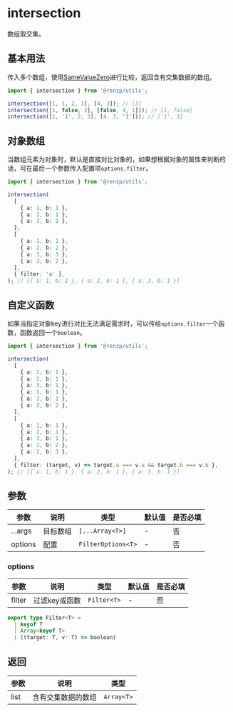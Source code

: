 # intersection

数组取交集。

## 基本用法

传入多个数组，使用[SameValueZero](https://262.ecma-international.org/6.0/#sec-samevaluezero)进行比较，返回含有交集数据的数组。

```ts
import { intersection } from '@renzp/utils';

intersection([1, 1, 2, 3], [4, 3]); // [3]
intersection([1, false, 2], [false, 4, 1])); // [1, false]
intersection([1, '1', 2, 3], [4, 3, '1'])); // ['1', 3]
```

## 对象数组

当数组元素为对象时，默认是直接对比对象的，如果想根据对象的属性来判断的话，可在最后一个参数传入配置项`options.filter`。

```ts
import { intersection } from '@renzp/utils';

intersection(
  [
    { a: 1, b: 1 },
    { a: 2, b: 1 },
    { a: 3, b: 1 },
  ],
  [
    { a: 1, b: 1 },
    { a: 2, b: 2 },
    { a: 3, b: 3 },
    { a: 3, b: 2 },
  ],
  { filter: 'a' },
); // [{ a: 1, b: 1 }, { a: 2, b: 1 }, { a: 3, b: 1 }]
```

## 自定义函数

如果当指定对象key进行对比无法满足需求时，可以传给`options.filter`一个函数，函数返回一个`boolean`。

```ts
import { intersection } from '@renzp/utils';

intersection(
  [
    { a: 1, b: 1 },
    { a: 2, b: 1 },
    { a: 3, b: 1 },
    { a: 1, b: 1 },
    { a: 2, b: 1 },
    { a: 3, b: 2 },
  ],
  [
    { a: 1, b: 1 },
    { a: 2, b: 1 },
    { a: 3, b: 1 },
    { a: 1, b: 2 },
    { a: 2, b: 3 },
  ],
  { filter: (target, v) => target.a === v.a && target.b === v.b },
); // [{ a: 1, b: 1 }, { a: 2, b: 1 }, { a: 3, b: 1 }]
```

## 参数

| 参数    | 说明     | 类型               | 默认值 | 是否必填 |
| ------- | -------- | ------------------ | ------ | -------- |
| ...args | 目标数组 | `[...Array<T>]`    | -      | 否       |
| options | 配置     | `FilterOptions<T>` | -      | 否       |

### options

| 参数   | 说明          | 类型        | 默认值 | 是否必填 |
| ------ | ------------- | ----------- | ------ | -------- |
| filter | 过滤key或函数 | `Filter<T>` | -      | 否       |

```ts
export type Filter<T> =
  | keyof T
  | Array<keyof T>
  | ((target: T, v: T) => boolean)
```

## 返回

| 参数 | 说明               | 类型       |
| ---- | ------------------ | ---------- |
| list | 含有交集数据的数组 | `Array<T>` |
